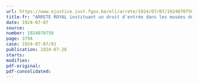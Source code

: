 ```yaml
---
url: https://www.ejustice.just.fgov.be/eli/arrete/1924/07/07/1924070750/justel
title-fr: "ARRETE ROYAL instituant un droit d'entrée dans les musées de l'Etat"
date: 1924-07-07
source:
number: 1924070750
page: 3794
case: 1924-07-07/01
publication: 1924-07-26
starts:
modifies:
pdf-original:
pdf-consolidated:
---
```


